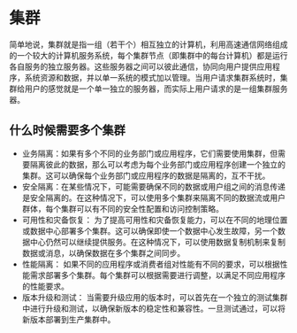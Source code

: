 # 集群
简单地说，集群就是指一组（若干个）相互独立的计算机，利用高速通信网络组成的一个较大的计算机服务系统，每个集群节点（即集群中的每台计算机）都是运行各自服务的独立服务器。这些服务器之间可以彼此通信，协同向用户提供应用程序，系统资源和数据，并以单一系统的模式加以管理。当用户请求集群系统时，集群给用户的感觉就是一个单一独立的服务器，而实际上用户请求的是一组集群服务器。  

## 什么时候需要多个集群
* 业务隔离：如果有多个不同的业务部门或应用程序，它们需要使用集群，但需要隔离彼此的数据，那么可以考虑为每个业务部门或应用程序创建一个独立的集群。这可以确保每个业务部门或应用程序的数据是隔离的，互不干扰。
* 安全隔离：在某些情况下，可能需要确保不同的数据或用户组之间的消息传递是安全隔离的。在这种情况下，可以使用多个集群来隔离不同的数据流或用户群体，每个集群可以有不同的安全性配置和访问控制策略。
* 可用性和灾备恢复： 为了提高可用性和灾备恢复能力，可以在不同的地理位置或数据中心部署多个集群。这可以确保即使一个数据中心发生故障，另一个数据中心仍然可以继续提供服务。在这种情况下，可以使用数据复制机制来复制数据或消息，以确保数据在多个集群之间同步。
* 性能隔离： 如果不同的应用程序或消费者组对性能有不同的要求，可以根据性能需求部署多个集群。每个集群可以根据需要进行调整，以满足不同应用程序的性能要求。
* 版本升级和测试： 当需要升级应用的版本时，可以首先在一个独立的测试集群中进行升级和测试，以确保新版本的稳定性和兼容性。一旦测试通过，可以将新版本部署到生产集群中。
